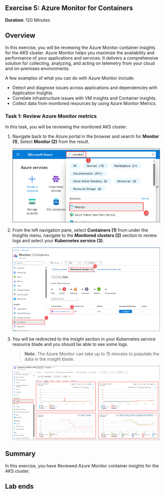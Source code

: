 ## Exercise 5: Azure Monitor for Containers
   
**Duration**: 120 Minutes

## Overview

In this exercise, you will be reviewing the Azure Monitor container insights for the AKS cluster. Azure Monitor helps you maximize the availability and performance of your applications and services. It delivers a comprehensive solution for collecting, analyzing, and acting on telemetry from your cloud and on-premises environments.

A few examples of what you can do with Azure Monitor include:

- Detect and diagnose issues across applications and dependencies with Application Insights.
- Correlate infrastructure issues with VM insights and Container insights.
- Collect data from monitored resources by using Azure Monitor Metrics.
  

### Task 1: Review Azure Monitor metrics

In this task, you will be reviewing the monitored AKS cluster.

1. Navigate back to the Azure portal in the browser and search for **Monitor (1)**, Select **Monitor (2)** from the result.

   ![This is a screenshot of the Azure Portal for AKS showing adding a Namespace.](media/14.png "Add a Namespace")
     
1. From the left navigation pane, select **Containers (1)** from under the Insights menu, navigate to the **Monitored clusters (2)** section to review logs and select your **Kubernetes service (3)**.

   ![This is a screenshot of the Azure Portal for AKS showing adding a Namespace.](media/13.png "Add a Namespace")
   
1. You will be redirected to the Insight section in your Kubernetes service resource blade and you should be able to see some logs.

   > **Note**: The Azure Monitor can take up to 15 minutes to populate the data in the insight blade.
    
    ![This is a screenshot of the Azure Portal for AKS showing adding a Namespace.](media/12.png "Add a Namespace")

## Summary

In this exercise, you have Reviewed Azure Monitor container insights for the AKS cluster.

## Lab ends
